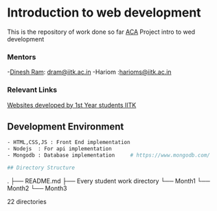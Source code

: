 # Introduction to web development 
This is the repository of work done so far [ACA](https://www.facebook.com/aca.cse.iitk/) Project intro to wed development

### Mentors
-[Dinesh Ram](): dram@iitk.ac.in 
-Hariom :harioms@iitk.ac.in

### Relevant Links
[Websites developed by 1st Year students IITK](https://docs.google.com/spreadsheets/d/1LHgJQZQaUL_1WsSH0Go8X7WrJ14_GmgY6tVUwnC4ras/edit#gid=0)

## Development Environment

```bash
- HTML,CSS,JS : Front End implementation    
- Nodejs  : For api implementation 
- Mongodb : Database implementation    	# https://www.mongodb.com/

## Directory Structure
```
.
├── README.md
├── Every student work directory 
    └── Month1
    └── Month2
    └── Month3

22 directories
```





